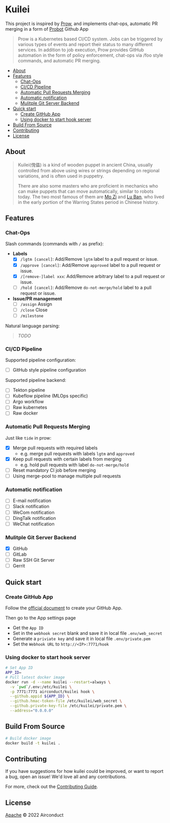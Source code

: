 <h1>Kuilei</h1>

This project is inspired by [Prow](https://github.com/kubernetes/test-infra/tree/master/prow), and implements chat-ops, automatic PR merging in a form of [Probot](https://github.com/probot/probot) Github App
> Prow is a Kubernetes based CI/CD system. Jobs can be triggered by various types of events and report their status to many different services. In addition to job execution, Prow provides GitHub automation in the form of policy enforcement, chat-ops via /foo style commands, and automatic PR merging.

- [About](#about)
- [Features](#features)
  - [Chat-Ops](#chat-ops)
  - [CI/CD Pipeline](#cicd-pipeline)
  - [Automatic Pull Requests Merging](#automatic-pull-requests-merging)
  - [Automatic notification](#automatic-notification)
  - [Mulitple Git Server Backend](#mulitple-git-server-backend)
- [Quick start](#quick-start)
  - [Create GitHub App](#create-github-app)
  - [Using docker to start hook server](#using-docker-to-start-hook-server)
- [Build From Source](#build-from-source)
- [Contributing](#contributing)
- [License](#license)

## About
> Kuilei(傀儡) is a kind of wooden puppet in ancient China, usually controlled from above using wires or strings depending on regional variations, and is often used in puppetry. 
> 
> There are also some masters who are proficient in mechanics who can make puppets that can move automatically, similar to robots today. The two most famous of them are [Mo Zi](https://en.wikipedia.org/wiki/Mozi) and [Lu Ban](https://en.wikipedia.org/wiki/Lu_Ban), who lived in the early portion of the Warring States period in Chinese history.

## Features

### Chat-Ops
Slash commands (commands with `/` as prefix):
- **Labels**
  - [x] `/lgtm [cancel]`: Add/Remove `lgtm` label to a pull request or issue.
  - [x] `/approve [cancel]`: Add/Remove `approved` label to a pull request or issue.
  - [x] `/[remove-]label xxx`: Add/Remove arbitrary label to a pull request or issue.
  - [ ] `/hold [cancel]`: Add/Remove `do-not-merge/hold` label to a pull request or issue.
- **Issue/PR management**
  - [ ] `/assign` Assign
  - [ ] `/close` Close
  - [ ] `/milestone`

Natural language parsing:
> *TODO*

### CI/CD Pipeline
Supported pipeline configuration:
- [ ] GitHub style pipeline configuration

Supported pipeline backend:
- [ ] Tekton pipeline
- [ ] Kubeflow pipeline (MLOps specific)
- [ ] Argo workflow
- [ ] Raw kubernetes
- [ ] Raw docker

### Automatic Pull Requests Merging
Just like `tide` in prow:
- [x] Merge pull requests with required labels
  - e.g. merge pull requests with labels `lgtm` and `approved`
- [x] Keep pull requests with certain labels from merging
  - e.g. hold pull requests with label `do-not-merge/hold`
- [ ] Reset mandatory CI job before merging
- [ ] Using merge-pool to manage multiple pull requests

### Automatic notification

- [ ] E-mail notification
- [ ] Slack notification
- [ ] WeCom notification
- [ ] DingTalk notification
- [ ] WeChat notification

### Mulitple Git Server Backend

- [x] GitHub
- [ ] GitLab
- [ ] Raw SSH Git Server
- [ ] Gerrit

## Quick start
### Create GitHub App
Follow the [official document](https://docs.github.com/en/apps/creating-github-apps/creating-github-apps/creating-a-github-app) to create your GitHub App.

Then go to the App settings page
- Get the `App ID`
- Set in the `webhook secret` blank and save it in local file `.env/web_secret`
- Generate a `priviate key`  and save it in local file `.env/private.pem`
- Set the `Webhook URL` to `http://<IP>:7771/hook`
### Using docker to start hook server

```sh
# Set App ID
APP_ID=
# Pull latest docker image
docker run -d --name kuilei --restart=always \
  -v `pwd`/.env:/etc/kuilei \
  -p 7771:7771 airconduct/kuilei hook \
  --github.appid ${APP_ID} \
  --github.hmac-token-file /etc/kuilei/web_secret \
  --github.private-key-file /etc/kuilei/private.pem \
  --address="0.0.0.0"
```


## Build From Source
```sh
# Build docker image
docker build -t kuilei .
```

## Contributing

If you have suggestions for how kuilei could be improved, or want to report a bug, open an issue! We'd love all and any contributions.

For more, check out the [Contributing Guide](CONTRIBUTING.md).

## License

[Apache](LICENSE) © 2022 Airconduct
